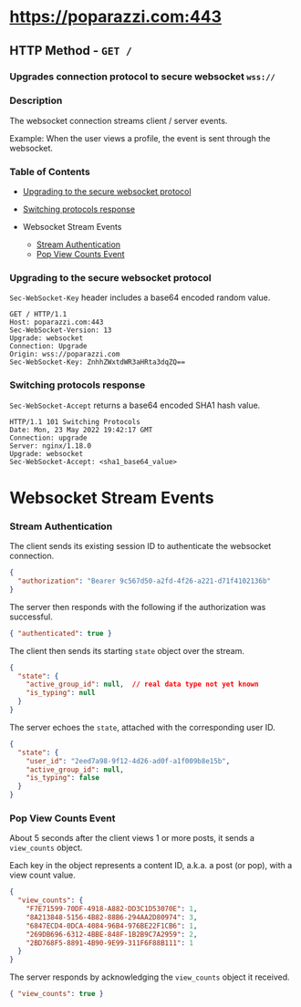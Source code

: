 # https://poparazzi.com:443

## HTTP Method - `GET /`
### Upgrades connection protocol to secure websocket `wss://`

### Description
The websocket connection streams client / server events.

Example: When the user views a profile, the event is sent through the websocket.

### Table of Contents

- [Upgrading to the secure websocket protocol](#upgrading-to-the-secure-websocket-protocol)
- [Switching protocols response](#switching-protocols-response)


- Websocket Stream Events
  - [Stream Authentication](#stream-authentication)
  - [Pop View Counts Event](#pop-view-counts-event)

### Upgrading to the secure websocket protocol
`Sec-WebSocket-Key` header includes a base64 encoded random value.
```http request
GET / HTTP/1.1
Host: poparazzi.com:443
Sec-WebSocket-Version: 13
Upgrade: websocket
Connection: Upgrade
Origin: wss://poparazzi.com
Sec-WebSocket-Key: ZnhhZWxtdWR3aHRta3dqZQ==
```

### Switching protocols response
`Sec-WebSocket-Accept` returns a base64 encoded SHA1 hash value.
```http request
HTTP/1.1 101 Switching Protocols
Date: Mon, 23 May 2022 19:42:17 GMT
Connection: upgrade
Server: nginx/1.18.0
Upgrade: websocket
Sec-WebSocket-Accept: <sha1_base64_value>
```

# Websocket Stream Events

### Stream Authentication
The client sends its existing session ID to authenticate the websocket connection.
```json
{
  "authorization": "Bearer 9c567d50-a2fd-4f26-a221-d71f4102136b"
}
```
The server then responds with the following if the authorization was successful.
```json
{ "authenticated": true }
```
The client then sends its starting `state` object over the stream.
```json
{
  "state": {
    "active_group_id": null,  // real data type not yet known
    "is_typing": null
  }
}
```
The server echoes the `state`, attached with the corresponding user ID.
```json
{
  "state": {
    "user_id": "2eed7a98-9f12-4d26-ad0f-a1f009b8e15b",
    "active_group_id": null,
    "is_typing": false
  }
}
```

### Pop View Counts Event
About 5 seconds after the client views 1 or more posts, it sends a `view_counts` object.

Each key in the object represents a content ID, a.k.a. a post (or pop), with a view count value.
```json
{
  "view_counts": {
    "F7E71599-70DF-4918-A882-DD3C1D53070E": 1,
    "8A213848-5156-4B82-88B6-294AA2D80974": 3,
    "6847ECD4-0DCA-4084-96B4-976BE22F1CB6": 1,
    "269DB696-6312-4BBE-848F-1B2B9C7A2959": 2,
    "2BD768F5-8891-4B90-9E99-311F6F88B111": 1
  }
}
```
The server responds by acknowledging the `view_counts` object it received.
```json
{ "view_counts": true }
```